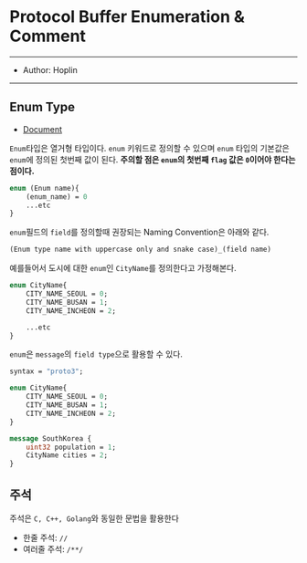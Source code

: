 # Protocol Buffer Enumeration & Comment

---

- Author: Hoplin

---

## Enum Type

- [Document](https://protobuf.dev/programming-guides/proto3/#enum)

`Enum`타입은 열거형 타입이다. `enum` 키워드로 정의할 수 있으며 `enum` 타입의 기본값은 `enum`에 정의된 첫번째 값이 된다. **주의할 점은 `enum`의 첫번째 `flag` 값은 `0`이어야 한다는 점이다.**

```proto
enum (Enum name){
    (enum_name) = 0
    ...etc
}
```

`enum`필드의 `field`를 정의할때 권장되는 Naming Convention은 아래와 같다.

```proto
(Enum type name with uppercase only and snake case)_(field name)
```

예를들어서 도시에 대한 `enum`인 `CityName`를 정의한다고 가정해본다.

```proto
enum CityName{
    CITY_NAME_SEOUL = 0;
    CITY_NAME_BUSAN = 1;
    CITY_NAME_INCHEON = 2;

    ...etc
}
```

`enum`은 `message`의 `field type`으로 활용할 수 있다.

```proto
syntax = "proto3";

enum CityName{
    CITY_NAME_SEOUL = 0;
    CITY_NAME_BUSAN = 1;
    CITY_NAME_INCHEON = 2;
}

message SouthKorea {
    uint32 population = 1;
    CityName cities = 2;
}

```

## 주석

주석은 `C, C++, Golang`와 동일한 문법을 활용한다

- 한줄 주석: `//`
- 여러줄 주석: `/**/`
